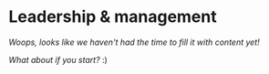 # Leadership & management

_Woops, looks like we haven't had the time to fill it with content yet!_

_What about if you start?_ :)
